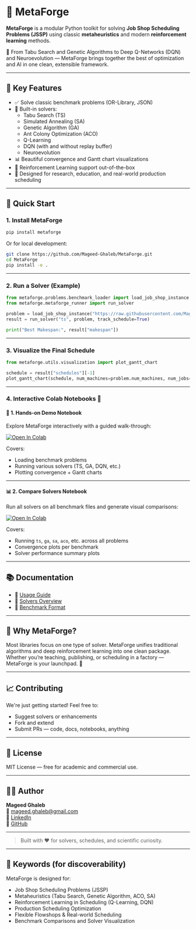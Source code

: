 # 🔧 MetaForge

**MetaForge** is a modular Python toolkit for solving **Job Shop Scheduling Problems (JSSP)** using classic **metaheuristics** and modern **reinforcement learning** methods.

🚀 From Tabu Search and Genetic Algorithms to Deep Q-Networks (DQN) and Neuroevolution — MetaForge brings together the best of optimization and AI in one clean, extensible framework.

---

## 🎯 Key Features

- ✅ Solve classic benchmark problems (OR-Library, JSON)
- 🧠 Built-in solvers:
  - Tabu Search (TS)
  - Simulated Annealing (SA)
  - Genetic Algorithm (GA)
  - Ant Colony Optimization (ACO)
  - Q-Learning
  - DQN (with and without replay buffer)
  - Neuroevolution
- 📊 Beautiful convergence and Gantt chart visualizations
- 🤖 Reinforcement Learning support out-of-the-box
- 🧪 Designed for research, education, and real-world production scheduling

---

## 🚀 Quick Start

### 1. Install MetaForge

```bash
pip install metaforge
```

Or for local development:

```bash
git clone https://github.com/Mageed-Ghaleb/MetaForge.git
cd MetaForge
pip install -e .
```

---

### 2. Run a Solver (Example)

```python
from metaforge.problems.benchmark_loader import load_job_shop_instance
from metaforge.metaforge_runner import run_solver

problem = load_job_shop_instance("https://raw.githubusercontent.com/Mageed-Ghaleb/MetaForge/main/data/benchmarks/ft06.txt")
result = run_solver("ts", problem, track_schedule=True)

print("Best Makespan:", result["makespan"])
```

---

### 3. Visualize the Final Schedule

```python
from metaforge.utils.visualization import plot_gantt_chart

schedule = result["schedules"][-1]
plot_gantt_chart(schedule, num_machines=problem.num_machines, num_jobs=len(problem.jobs))
```

---

### 4. Interactive Colab Notebooks 🚀

#### 📝 1. Hands-on Demo Notebook  
Explore MetaForge interactively with a guided walk-through:

[![Open In Colab](https://colab.research.google.com/assets/colab-badge.svg)](https://github.com/Mageed-Ghaleb/MetaForge/blob/main/notebooks/MetaForge_Colab_Demo.ipynb)

Covers:
- Loading benchmark problems
- Running various solvers (TS, GA, DQN, etc.)
- Plotting convergence + Gantt charts

---

#### 📊 2. Compare Solvers Notebook  
Run all solvers on all benchmark files and generate visual comparisons:

[![Open In Colab](https://colab.research.google.com/assets/colab-badge.svg)](https://github.com/Mageed-Ghaleb/MetaForge/blob/main/notebooks/MetaForge_Compare_Solvers.ipynb)

Covers:
- Running `ts`, `ga`, `sa`, `aco`, etc. across all problems
- Convergence plots per benchmark
- Solver performance summary plots

---

## 📚 Documentation

- 📖 [Usage Guide](docs/usage.md)
- 🧠 [Solvers Overview](docs/solvers.md)
- 📂 [Benchmark Format](docs/datasets.md)

---

## 🧠 Why MetaForge?

Most libraries focus on one type of solver. MetaForge unifies traditional algorithms and deep reinforcement learning into one clean package. Whether you’re teaching, publishing, or scheduling in a factory — MetaForge is your launchpad. 🚀

---

## 📈 Contributing

We're just getting started! Feel free to:

- Suggest solvers or enhancements
- Fork and extend
- Submit PRs — code, docs, notebooks, anything

---

## 📄 License

MIT License — free for academic and commercial use.

---

## 👨‍💻 Author

**Mageed Ghaleb**  
📧 mageed.ghaleb@gmail.com  
🔗 [LinkedIn](https://www.linkedin.com/in/mageed-ghaleb/)  
🔗 [GitHub](https://github.com/mageed-ghaleb)

---

> Built with ❤️ for solvers, schedules, and scientific curiosity.


---

## 🔎 Keywords (for discoverability)

MetaForge is designed for:

- Job Shop Scheduling Problems (JSSP)
- Metaheuristics (Tabu Search, Genetic Algorithm, ACO, SA)
- Reinforcement Learning in Scheduling (Q-Learning, DQN)
- Production Scheduling Optimization
- Flexible Flowshops & Real-world Scheduling
- Benchmark Comparisons and Solver Visualization

